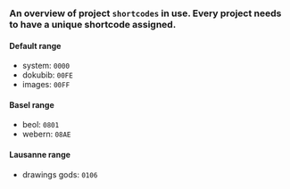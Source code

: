 ### An overview of project `shortcodes` in use. Every project needs to have a unique shortcode assigned.


#### Default range

   - system: `0000`
   - dokubib: `00FE`
   - images: `00FF`

#### Basel range

   - beol: `0801`
   - webern: `08AE`

   
#### Lausanne range

   - drawings gods: `0106`